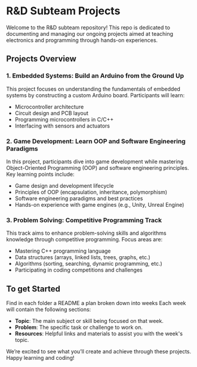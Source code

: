 # R&D Subteam Projects

Welcome to the R&D subteam repository! This repo is dedicated to documenting and managing our ongoing projects aimed at teaching electronics and programming through hands-on experiences.

## Projects Overview

### 1. Embedded Systems: Build an Arduino from the Ground Up
This project focuses on understanding the fundamentals of embedded systems by constructing a custom Arduino board. Participants will learn:
- Microcontroller architecture
- Circuit design and PCB layout
- Programming microcontrollers in C/C++
- Interfacing with sensors and actuators

### 2. Game Development: Learn OOP and Software Engineering Paradigms
In this project, participants dive into game development while mastering Object-Oriented Programming (OOP) and software engineering principles. Key learning points include:
- Game design and development lifecycle
- Principles of OOP (encapsulation, inheritance, polymorphism)
- Software engineering paradigms and best practices
- Hands-on experience with game engines (e.g., Unity, Unreal Engine)

### 3. Problem Solving: Competitive Programming Track
This track aims to enhance problem-solving skills and algorithms knowledge through competitive programming. Focus areas are:
- Mastering C++ programming language
- Data structures (arrays, linked lists, trees, graphs, etc.)
- Algorithms (sorting, searching, dynamic programming, etc.)
- Participating in coding competitions and challenges

## To get Started
Find in each folder a README a plan broken down into weeks
Each week will contain the following sections:
- **Topic**: The main subject or skill being focused on that week.
- **Problem**: The specific task or challenge to work on.
- **Resources**: Helpful links and materials to assist you with the week's topic.


We’re excited to see what you’ll create and achieve through these projects. Happy learning and coding!

